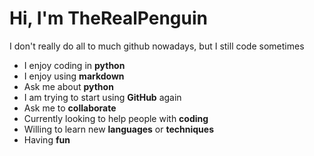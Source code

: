 # Hi, I'm TheRealPenguin

I don't really do all to much github nowadays, but I still code sometimes

- I enjoy coding in __python__
- I enjoy using __markdown__
- Ask me about __python__
- I am trying to start using __GitHub__ again
- Ask me to __collaborate__
- Currently looking to help people with __coding__
- Willing to learn new __languages__ or __techniques__
- Having __fun__
